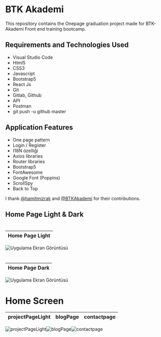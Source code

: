 # BTK Akademi

This repository contains the Onepage graduation project made for BTK-Akademi Front end training bootcamp. </br>

## Requirements and Technologies Used
 - Visual Studio Code
 - Html5
 - CSS3 
 - Javascript 
 - Bootstrap5 
 - React Js 
 - Git 
 - Gitlab, Github 
 - API
 - Postman
 - git push -u github master

## Application Features

 - One page pattern
 - Login / Register 
 - I18N özelliği 
 - Axios libraries
 - Router libraries 
 - Bootstrap5 
 - FontAwesome 
 - Google Font (Poppins) 
 - ScrollSpy 
 - Back to Top

I thank [@hamitmizrak](https://github.com/hamitmizrak/) and [@BTKAkademi](https://www.btkakademi.gov.tr/) for their contributions.

## Home Page Light & Dark

#
| Home Page Light |
| ---------------------------- |
![Uygulama Ekran Görüntüsü](https://github.com/ahmetgurr/BTK-Academy-GraduationProject/assets/92628011/70cc738d-bbb0-4e8d-9ecf-dd53a1ca22bc)
#
#
| Home Page Dark |
| ---------------------------- |
![Uygulama Ekran Görüntüsü](https://github.com/ahmetgurr/BTK-Academy-GraduationProject/assets/92628011/6996fe55-5735-4dfb-81c7-b79bee6995c7)
#


# Home Screen

| projectPageLight | blogPage | contactpage |
| --------- | --------- | --------- |
![projectPageLight](https://github.com/ahmetgurr/BTK-Academy-GraduationProject/assets/92628011/0d3e4199-868c-4acd-857a-5313904c2fac)![blogPage](https://github.com/ahmetgurr/BTK-Academy-GraduationProject/assets/92628011/049cc584-95a3-4c30-96fe-d3a6e4f6adbc)![contactpage](https://github.com/ahmetgurr/BTK-Academy-GraduationProject/assets/92628011/8c1c644b-3d92-41de-870a-5cd571514832)




</br>



